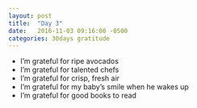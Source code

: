 ```yaml
---
layout: post
title:  "Day 3"
date:   2016-11-03 09:16:00 -0500
categories: 30days gratitude
---
```


* I’m grateful for ripe avocados
* I’m grateful for talented chefs
* I’m grateful for crisp, fresh air
* I’m grateful for my baby’s smile when he wakes up
* I’m grateful for good books to read